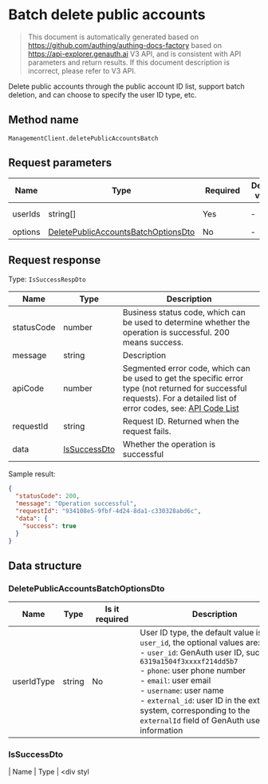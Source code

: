 # Batch delete public accounts

<!--
Warning ⚠️:
Do not modify this document directly,
https://github.com/Authing/authing-docs-factory
Use this project to generate
-->

<LastUpdated />

> This document is automatically generated based on https://github.com/authing/authing-docs-factory based on https://api-explorer.genauth.ai V3 API, and is consistent with API parameters and return results. If this document description is incorrect, please refer to V3 API.

Delete public accounts through the public account ID list, support batch deletion, and can choose to specify the user ID type, etc.

## Method name

`ManagementClient.deletePublicAccountsBatch`

## Request parameters

| Name    | Type                                                                                   | <div style="width:80px">Required</div> | <div style="width:60px">Default value</div> | <div style="width:300px">Description</div>          | <div style="width:200px">Sample value</div> |
| ------- | -------------------------------------------------------------------------------------- | -------------------------------------- | ------------------------------------------- | --------------------------------------------------- | ------------------------------------------- |
| userIds | string[]                                                                               | Yes                                    | -                                           | Public account user ID list Array length limit: 50. | `["userId1","userId2"]`                     |
| options | <a href="#DeletePublicAccountsBatchOptionsDto">DeletePublicAccountsBatchOptionsDto</a> | No                                     | -                                           | Optional parameters                                 | `{"userIdType":"user_id"}`                  |

## Request response

Type: `IsSuccessRespDto`

| Name       | Type                                     | Description                                                                                                                                                                                                                                                                                                                                    |
| ---------- | ---------------------------------------- | ---------------------------------------------------------------------------------------------------------------------------------------------------------------------------------------------------------------------------------------------------------------------------------------------------------------------------------------------- |
| statusCode | number                                   | Business status code, which can be used to determine whether the operation is successful. 200 means success.                                                                                                                                                                                                                                   |
| message    | string                                   | Description                                                                                                                                                                                                                                                                                                                                    |
| apiCode    | number                                   | Segmented error code, which can be used to get the specific error type (not returned for successful requests). For a detailed list of error codes, see: [API Code List](https://api-explorer.genauth.ai/?tag=group/%E5%BC%80%E5%8F%91%E5%87%86%E5%A4%87#tag/%E5%BC%80%E5%8F%91%E5%87%86%E5%A4%87/%E9%94%99%E8%AF%AF%E5%A4%84%E7%90%86/apiCode) |
| requestId  | string                                   | Request ID. Returned when the request fails.                                                                                                                                                                                                                                                                                                   |
| data       | <a href="#IsSuccessDto">IsSuccessDto</a> | Whether the operation is successful                                                                                                                                                                                                                                                                                                            |

Sample result:

```json
{
  "statusCode": 200,
  "message": "Operation successful",
  "requestId": "934108e5-9fbf-4d24-8da1-c330328abd6c",
  "data": {
    "success": true
  }
}
```

## Data structure

### <a id="DeletePublicAccountsBatchOptionsDto"></a> DeletePublicAccountsBatchOptionsDto

| Name       | Type   | <div style="width:80px">Is it required</div> | <div style="width:300px">Description</div>                                                                                                                                                                                                                                                                                                                   | <div style="width:200px">Sample value</div> |
| ---------- | ------ | -------------------------------------------- | ------------------------------------------------------------------------------------------------------------------------------------------------------------------------------------------------------------------------------------------------------------------------------------------------------------------------------------------------------------ | ------------------------------------------- |
| userIdType | string | No                                           | User ID type, the default value is `user_id`, the optional values ​​are:<br>- `user_id`: GenAuth user ID, such as `6319a1504f3xxxxf214dd5b7`<br>- `phone`: user phone number<br>- `email`: user email<br>- `username`: user name<br>- `external_id`: user ID in the external system, corresponding to the `externalId` field of GenAuth user information<br> | user_id                                     |

### <a id="IsSuccessDto"></a> IsSuccessDto

| Name | Type | <div styl
